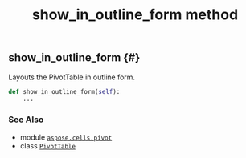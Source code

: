 ﻿---
title: show_in_outline_form method
second_title: Aspose.Cells for Python via .NET API References
description: 
type: docs
weight: 260
url: /aspose.cells.pivot/pivottable/show_in_outline_form/
is_root: false
---

## show_in_outline_form {#}

Layouts the PivotTable in outline form.



```python
def show_in_outline_form(self):
    ...
```





### See Also
* module [`aspose.cells.pivot`](../../)
* class [`PivotTable`](/cells/python-net/aspose.cells.pivot/pivottable)

